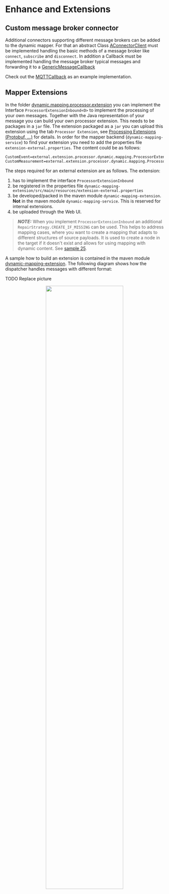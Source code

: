 # Enhance and Extensions

## Custom message broker connector

Additional connectors supporting different message brokers can be added to the dynamic mapper.
For that an abstract Class [AConnectorClient](./dynamic-mapping-service/src/main/java/dynamic/mapping/connector/core/client/AConnectorClient.java) must be implemented handling the basic methods of a message broker like  `connect`, `subscribe` and `disconnect`.
In addition a Callback must be implemented handling the message broker typical messages and forwarding it to a [GenericMessageCallback](./dynamic-mapping-service/src/main/java/dynamic/mapping/connector/core/callback/GenericMessageCallback.java)

Check out the [MQTTCallback](./dynamic-mapping-service/src/main/java/dynamic/mapping/connector/mqtt/MQTTCallback.java) as an example implementation.

## Mapper Extensions
In the folder [dynamic.mapping.processor.extension](./dynamic-mapping-service/src/main/java/dynamic/mapping/processor/extension) you can implement  the Interface `ProcessorExtensionInbound<O>` to implement the processing of your own messages. Together with the Java representation of your message you can build your own processor extension.
This needs to be packages in a ```jar``` file. The extension packaged as a ```jar``` you can upload this extension using the tab ```Processor Extension```, see [Processing Extensions (Protobuf, ...)](#processing-extensions-protobuf) for details.
In order for the mapper backend (```dynamic-mapping-service```) to find your extension you need to add the properties file ```extension-external.properties```. The content could be as follows:
```
CustomEvent=external.extension.processor.dynamic.mapping.ProcessorExtensionInboundCustomEvent
CustomMeasurement=external.extension.processor.dynamic.mapping.ProcessorExtensionInboundCustomMeasurement
```

The steps required for an external extension are as follows. The extension:
1. has to implement the interface <code>ProcessorExtensionInbound<O></code>
2. be registered in the properties file <code>dynamic-mapping-extension/src/main/resources/extension-external.properties</code>
3. be developed/packed in the maven module <code>dynamic-mapping-extension</code>. **Not** in the maven module <code>dynamic-mapping-service</code>. This is reserved for internal extensions.
4. be uploaded through the Web UI.

> **_NOTE:_** When you implement <code>ProcessorExtensionInbound<O></code> an additional <code>RepairStrategy.CREATE_IF_MISSING</code> can be used. This helps to address mapping cases, where you want to create a mapping that adapts to different structures of source payloads. It is used to create a node in the target if it doesn't exist and allows for using mapping with dynamic content. See [sample 25](./resources/script/mapping/sampleMapping/SampleMappings_06.pdf).

A sample how to build an extension is contained in the maven module [dynamic-mapping-extension](./dynamic-mapping-extension).
The following diagram shows how the dispatcher handles messages with different format:

TODO Replace picture
<p align="center">
<img src="resources/image/Dynamic_MapperDispatcher.png"  style="width: 70%;" />
</p>
<br/>